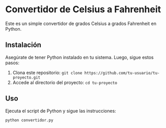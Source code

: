 # Convertidor de Celsius a Fahrenheit

Este es un simple convertidor de grados Celsius a grados Fahrenheit en Python.

## Instalación

Asegúrate de tener Python instalado en tu sistema. Luego, sigue estos pasos:

1. Clona este repositorio: `git clone https://github.com/tu-usuario/tu-proyecto.git`
2. Accede al directorio del proyecto: `cd tu-proyecto`

## Uso

Ejecuta el script de Python y sigue las instrucciones:

```bash
python convertidor.py

